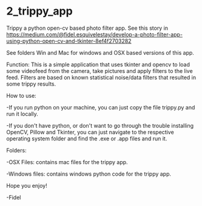 # 2_trippy_app
Trippy a python open-cv based photo filter app.
See this story in https://medium.com/@fidel.esquivelestay/develop-a-photo-filter-app-using-python-open-cv-and-tkinter-8ef4f2703282 

See folders Win and Mac for windows and OSX based versions of this app.

Function:
 This is a simple application that uses tkinter and opencv to load some videofeed from the camera, take pictures and apply filters to the live feed. Filters are based on known statistical noise/data filters that resulted in some trippy results.

How to use:

 -If you run python on your machine, you can just copy the file trippy.py and run it locally.

 -If you don't have python, or don't want to go through the trouble installing OpenCV, Pillow and Tkinter, you can just   navigate to the respective operating system folder and find the .exe or .app files and run it.

Folders:

 -OSX Files: contains mac files for the trippy app.

 -Windows files: contains windows python code for the trippy app.  

 Hope you enjoy!

 -Fidel
